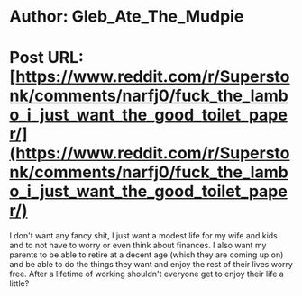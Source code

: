 # Author: Gleb_Ate_The_Mudpie
# Post URL: [https://www.reddit.com/r/Superstonk/comments/narfj0/fuck_the_lambo_i_just_want_the_good_toilet_paper/](https://www.reddit.com/r/Superstonk/comments/narfj0/fuck_the_lambo_i_just_want_the_good_toilet_paper/)


I don't want any fancy shit, I just want a modest life for my wife and kids and to not have to worry or even think about finances. I also want my parents to be able to retire at a decent age (which they are coming up on) and be able to do the things they want and enjoy the rest of their lives worry free. After a lifetime of working shouldn't everyone get to enjoy their life a little?